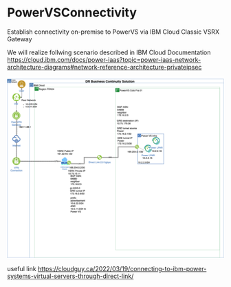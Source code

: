 # PowerVSConnectivity
Establish connectivity on-premise to PowerVS via IBM Cloud Classic VSRX Gateway

We will realize follwing scenario described in IBM Cloud Documentation
https://cloud.ibm.com/docs/power-iaas?topic=power-iaas-network-architecture-diagrams#network-reference-architecture-privateipsec


![PowerVStoonPremise-Architecture](https://github.com/notras/PowerVSConnectivity/blob/main/GREIpsecPowerVS-GRE.drawioV1.png)







useful link https://cloudguy.ca/2022/03/19/connecting-to-ibm-power-systems-virtual-servers-through-direct-link/
